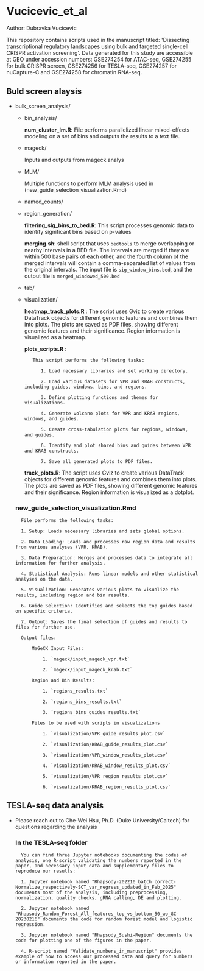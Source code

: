 # Vucicevic_et_al
Author: Dubravka Vucicevic

This repository contains scripts used in the manuscript titled: 'Dissecting transcriptional regulatory landscapes using bulk and targeted single-cell CRISPR activation screening'. 
Data generated for this study are accessible at GEO under accession numbers: GSE274254 for ATAC-seq, GSE274255 for bulk CRISPR screen, GSE274256 for TESLA-seq, GSE274257 for nuCapture-C and GSE274258 for chromatin RNA-seq.

## Buld screen alaysis
- bulk_screen_analysis/

    - bin_analysis/
        
        **num_cluster_lm.R**: File performs parallelized linear mixed-effects modeling on a set of bins and outputs the results to a text file.
    - mageck/
       
        Inputs and outputs from mageck analys
    
    - MLM/
        
        Multiple functions to perform MLM analysis used in (new_guide_selection_visualization.Rmd)
    
    - named_counts/
    
    - region_generation/
        
        **filtering_sig_bins_to_bed.R**: This script processes genomic data to identify significant bins based on p-values
        
        **merging.sh**: shell script that uses `bedtools` to merge overlapping or nearby intervals in a BED file. The intervals are merged if they are within 500 base pairs of each other, and the fourth column of the merged intervals will contain a comma-separated list of values from the original intervals. The input file is `sig_window_bins.bed`, and the output file is `merged_windowed_500.bed`
    
    - tab/

    - visualization/
        
        **heatmap_track_plots.R** : The script uses Gviz to create various DataTrack objects for different genomic features and combines them into plots. The plots are saved as PDF files, showing different genomic features and their significance. Region information is visualized as a heatmap.
        
        **plots_scripts.R** : 
             
             This script performs the following tasks:
                
                1. Load necessary libraries and set working directory.
                
                2. Load various datasets for VPR and KRAB constructs, including guides, windows, bins, and regions.
                
                3. Define plotting functions and themes for visualizations.
                
                4. Generate volcano plots for VPR and KRAB regions, windows, and guides.
                
                5. Create cross-tabulation plots for regions, windows, and guides.
                
                6. Identify and plot shared bins and guides between VPR and KRAB constructs.
                
                7. Save all generated plots to PDF files.
        
        **track_plots.R**: The script uses Gviz to create various DataTrack objects for different genomic features and combines them into plots. The plots are saved as PDF files, showing different genomic features and their significance. Region information is visualized as a dotplot.

    ### new_guide_selection_visualization.Rmd

        File performs the following tasks:

        1. Setup: Loads necessary libraries and sets global options.
        
        2. Data Loading: Loads and processes raw region data and results from various analyses (VPR, KRAB).
        
        3. Data Preparation: Merges and processes data to integrate all information for further analysis.
        
        4. Statistical Analysis: Runs linear models and other statistical analyses on the data.
        
        5. Visualization: Generates various plots to visualize the results, including region and bin results. 
        
        6. Guide Selection: Identifies and selects the top guides based on specific criteria.
        
        7. Output: Saves the final selection of guides and results to files for further use.

        Output files:
        
            MaGeCK Input Files:
        
                1. `mageck/input_mageck_vpr.txt`
        
                2. `mageck/input_mageck_krab.txt`
        
            Region and Bin Results:
        
                1. `regions_results.txt`
        
                2. `regions_bins_results.txt`
        
                3. `regions_bins_guides_results.txt`
        
            Files to be used with scripts in visualizations
        
                1. `visualization/VPR_guide_results_plot.csv`
        
                2. `visualization/KRAB_guide_results_plot.csv`
        
                3. `visualization/VPR_window_results_plot.csv`
        
                4. `visualization/KRAB_window_results_plot.csv`
        
                5. `visualization/VPR_region_results_plot.csv`
        
                6. `visualization/KRAB_region_results_plot.csv`
  
## TESLA-seq data analysis 
- Please reach out to Che-Wei Hsu, Ph.D. (Duke University/Caltech) for questions regarding the analysis

  ### In the TESLA-seq folder

        You can find three Jupyter notebooks documenting the codes of analysis, one R-script validating the numbers reported in the paper, and necessary input data and supplementary files to reproduce our results:

        1. Jupyter notebook named "Rhapsody-202210_batch_correct-Normalize_respectively-SCT_var_regress_updated_in_Feb_2025" documents most of the analysis, including preprocessing, normalization, quality checks, gRNA calling, DE and plotting.
        
        2. Jupyter notebook named "Rhapsody_Random_Forest_All_features_top_vs_bottom_50_wo_GC-20230216" documents the code for random forest model and logistic regression.
        
        3. Jupyter notebook named "Rhapsody_Sushi-Region" documents the code for plotting one of the figures in the paper.
        
        4. R-script named "Validate_numbers_in_manuscript" provides example of how to access our processed data and query for numbers or information reported in the paper.
        
    
  
